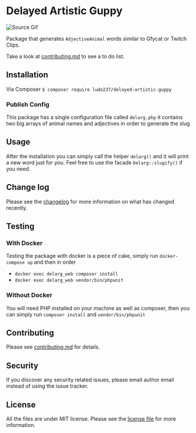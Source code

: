 # Delayed Artistic Guppy

![Source Gif](https://zippy.gfycat.com/DelayedArtisticGuppy.gif)

Package that generates `AdjectiveAnimal` words similar to Gfycat or Twitch Clips.

Take a look at [contributing.md](contributing.md) to see a to do list.

## Installation

Via Composer `$ composer require ludo237/delayed-artistic-guppy`

### Publish Config

This package has a single configuration file called `delarg.php` it contains two big arrays of animal names and adjectives in order to generate the slug

## Usage

After the installation you can simply call the helper `delarg()` and it will print a new word just for you.
Feel free to use the facade `Delarg::slugify()` if you need.

## Change log

Please see the [changelog](changelog.md) for more information on what has changed recently.

## Testing

### With Docker

Testing the package with docker is a piece of cake, simply run `docker-compose up` and then in order

- `docker exec delarg_web composer install`
- `docker exec delarg_web vendor/bin/phpunit`

### Without Docker

You will need PHP installed on your machine as well as composer, then you can simply run `composer install` and `vendor/bin/phpunit`

## Contributing

Please see [contributing.md](contributing.md) for details.

## Security

If you discover any security related issues, please email author email instead of using the issue tracker.

## License

All the files are under MIT license. Please see the [license file](license.md) for more information.
